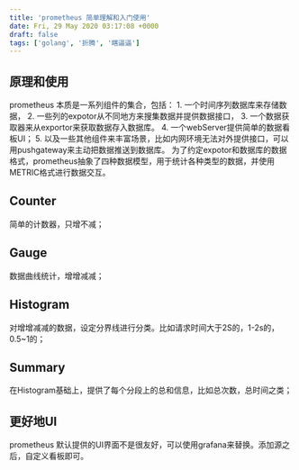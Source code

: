 ```yaml
---
title: 'prometheus 简单理解和入门使用'
date: Fri, 29 May 2020 03:17:08 +0000
draft: false
tags: ['golang', '折腾', '瞎逼逼']
---
```


原理和使用
-----

prometheus 本质是一系列组件的集合，包括： 1. 一个时间序列数据库来存储数据， 2. 一些列的expotor从不同地方来搜集数据并提供数据接口， 3. 一个数据获取器来从exportor来获取数据存入数据库。 4. 一个webServer提供简单的数据看板UI； 5. 以及一些其他组件来丰富场景，比如内网环境无法对外提供接口，可以用pushgateway来主动把数据推送到数据库。 为了约定expotor和数据库的数据格式，prometheus抽象了四种数据模型，用于统计各种类型的数据，并使用METRIC格式进行数据交互。

Counter
-------

简单的计数器，只增不减；

Gauge
-----

数据曲线统计，增增减减；

Histogram
---------

对增增减减的数据，设定分界线进行分类。比如请求时间大于2S的，1-2s的，0.5~1的；

Summary
-------

在Histogram基础上，提供了每个分段上的总和信息，比如总次数，总时间之类；

更好地UI
-----

prometheus 默认提供的UI界面不是很友好，可以使用grafana来替换。添加源之后，自定义看板即可。